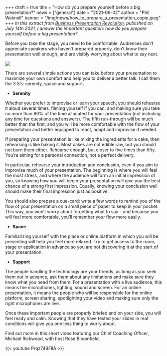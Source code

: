 +++
draft = true
title = "How do you prepare yourself before a big presentation?"
news = ["general"]
date = "2021-06-02"
author = "Phil Waknell"
banner = "/img/news/how_to_prepare_a_presentation_copie.jpeg"
+++
*In this extract from [Business Presentation Revolution](http://book.businesspresentationrevolution.com), published on July 14th 2021, I answer the important question: how do you prepare yourself before a big presentation?*

Before you take the stage, you need to be comfortable. Audiences don’t appreciate speakers who haven’t prepared properly, don’t know their presentation well enough, and are visibly worrying about what to say next.

![](/img/news/how_to_prepare_a_presentation_copie.jpeg)

There are several simple actions you can take before your presentation to maximize your own comfort and help you to deliver a better talk. I call them the 3 S’s: serenity, space and support.

* **Serenity**

Whether you prefer to improvise or learn your speech, you should rehearse it aloud several times, filming yourself if you can, and making sure you take no more than 90% of the time allocated for your presentation (not including any time for questions and answers). The fifth run-through will be much better than the first, and you will be more comfortable with the flow of your presentation and better equipped to react, adapt and improvise if needed.

If preparing your presentation is like mixing the ingredients for a cake, then rehearsing is like baking it. Most cakes are not edible raw, but you should not burn them either. Rehearse enough, but closer to five times than fifty. You’re aiming for a personal connection, not a perfect delivery.

In particular, rehearse your introduction and conclusion, even if you aim to improvise much of your presentation. The beginning is where you will feel the most stress, and where the audience will form an initial impression of you, so knowing how you will begin your presentation will give you the best chance of a strong first impression. Equally, knowing your conclusion well should make their final impression just as positive.

You should also prepare a cue-card: write a few words to remind you of the flow of your presentation on a small piece of paper to keep in your pocket. This way, you won’t worry about forgetting what to say – and because you will feel more comfortable, you’ll remember your flow more easily.

* **Space**

Familiarizing yourself with the place or online platform in which you will be presenting will help you feel more relaxed. Try to get access to the room, stage or application in advance so you are not discovering it at the start of your presentation.

* **Support**

The people handling the technology are your friends, as long as you seek them out in advance, ask them about any limitations and make sure they know what you need from them. For a presentation with a live audience, this means the microphones, lighting, sound and screen. For an online presentation, it means the people who will be responsible for the online platform, screen sharing, spotlighting your video and making sure only the right microphones are live.

Once these important people are properly briefed and on your side, you will feel ready and calm. Knowing that they have tested your slides in real conditions will give you one less thing to worry about.

Find out more in this short video featuring our Chief Coaching Officer, Michael Rickwood, with host Rose Bloomfield.

{{< youtube Prqz74BFlIA >}}